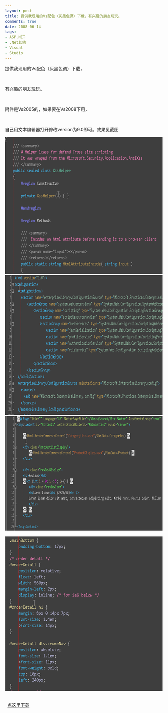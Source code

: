 ```yaml
---
layout: post
title: 提供我现用的Vs配色（灰黑色调）下载，有兴趣的朋友玩玩。
comments: true
date: 2008-06-14
tags:
- ASP.NET
- .Net其他
- Visual
- Studio
---
```


<p>提供我现用的Vs配色（灰黑色调）下载，</p>
<p> </p>
<p>有兴趣的朋友玩玩。</p>
<p> </p>
<p>附件是Vs2005的，如果要在Vs2008下用，</p>
<p> </p>
<p>自己用文本编辑器打开修改version为9.0即可。效果见截图</p>
<p><!--more--></p>
<p><img style="width: 687px; height: 438px;" src="/images/hbz_images/1712a73c-779d-4021-aaac-e307c6c085bd.png" alt="" width="748" height="430"><br /><img style="width: 814px; height: 446px;" src="/images/hbz_images/0a603e93-b2ed-47bf-86c0-ebbf83a0f832.png" alt="" width="534" height="366"><br /><img style="width: 772px; height: 367px;" src="/images/hbz_images/4b94bd6c-01e6-4ad4-b64e-fe905bb6b3eb.png" alt="" width="620" height="345" align="left"></p>
<p> <br /><img style="clear: both; width: 675px; height: 495px;" src="/images/hbz_images/afe82875-7a37-48f8-bc2c-e0b65cd1638d.png" alt="" width="546" height="480"></p>
<p> <br />  <a title="点这里下载" href="http://www.cnblogs.com/Files/huobazi/Marble.M.Wu-Exported-2008-06-14.rar" target="_blank">点这里下载</a></p>				
